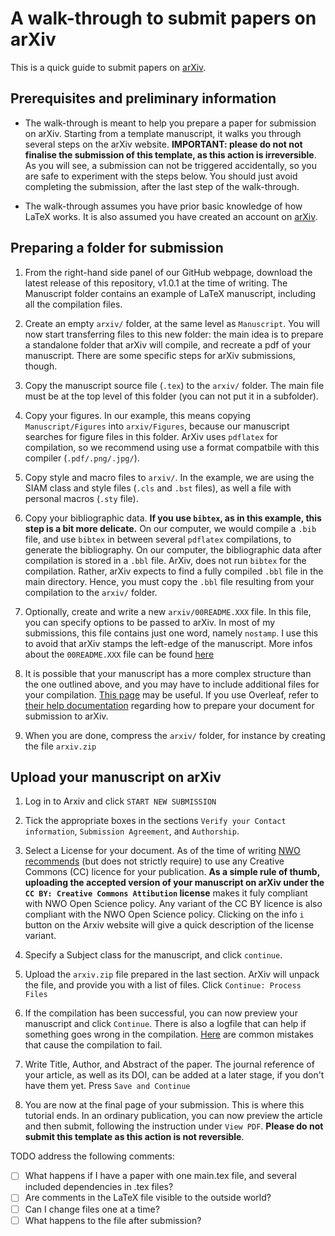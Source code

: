 # A walk-through to submit papers on arXiv

This is a quick guide to submit papers on [arXiv](https://arxiv.org). 

## Prerequisites and preliminary information

* The walk-through is meant to help you prepare a paper for submission on arXiv. Starting from a template manuscript, it walks you through several steps on the arXiv website. **IMPORTANT: please do not not finalise the submission of this template, as this action is irreversible**. As you will see, a submission can not be triggered accidentally, so you are safe to experiment with the steps below. You should just avoid completing the submission, after the last step of the walk-through.

* The walk-through assumes you have prior basic knowledge of how LaTeX works. It is
  also assumed you have created an account on [arXiv](https://arxiv.org). 

## Preparing a folder for submission

1. From the right-hand side panel of our GitHub webpage, download the latest release of this repository, v1.0.1 at the time of writing. The Manuscript folder contains an example of LaTeX manuscript, including all the compilation files. 

1. Create an empty `arxiv/` folder, at the same level as `Manuscript`. You will now start transferring files to this new folder: the main idea is to prepare a standalone folder that arXiv will compile, and recreate a pdf of your manuscript.  There are some specific steps for arXiv submissions, though.

1. Copy the manuscript source file (`.tex`) to the `arxiv/` folder. The main file must be at the top level of this folder (you can not put it in a subfolder).

1. Copy your figures. In our example, this means copying `Manuscript/Figures` into `arxiv/Figures`, because our manuscript searches for figure files in this folder.  ArXiv uses `pdflatex` for compilation, so we recommend using use a format compatbile with this compiler (`.pdf/.png/.jpg/`).

1. Copy style and macro files to `arxiv/`. In the example, we are using the SIAM class and style files (`.cls` and `.bst` files), as well a file with personal macros (`.sty` file).

1. Copy your bibliographic data. **If you use `bibtex`, as in this example, this step is a bit more delicate.** On our computer, we would compile a `.bib` file, and use `bibtex` in between several `pdflatex` compilations, to generate the bibliography. On our computer, the bibliographic data after compilation is stored in a `.bbl` file. ArXiv, does not run `bibtex` for the compilation. Rather, arXiv expects to find a fully compiled `.bbl` file in the main directory. Hence, you must copy the `.bbl` file resulting from your compilation to the `arxiv/` folder.

1. Optionally, create and write a new `arxiv/00README.XXX` file. In this file, you can specify options to be passed to arXiv. In most of my submissions, this file contains just one word, namely `nostamp`. I use this to avoid that arXiv stamps the left-edge of the manuscript. More infos about the `00README.XXX` file can be found [here](https://info.arxiv.org/help/00README.html)

1. It is possible that your manuscript has a more complex structure than the one outlined above, and you may have to include additional files for your compilation.  [This page](https://info.arxiv.org/help/submit_tex.html) may be useful. If you use Overleaf, refer to [their help documentation](https://www.overleaf.com/learn/how-to/LaTeX_checklist_for_arXiv_submissions) regarding how to prepare your document for submission to arXiv.

1. When you are done, compress the `arxiv/` folder, for instance by creating the file `arxiv.zip`

## Upload your manuscript on arXiv

1. Log in to Arxiv and click `START NEW SUBMISSION`

1. Tick the appropriate boxes in the sections `Verify your Contact information`, `Submission Agreement`, and `Authorship`.

1. Select a License for your document. As of the time of writing [NWO recommends](https://www.nwo.nl/sites/nwo/files/media-files/NWO%20Open%20Access%20policy%202016-2020_ENG_0.pdf) (but does not strictly require) to use any Creative Commons (CC) licence for your publication. **As a simple rule of thumb, uploading the accepted version of your manuscript on arXiv under the `CC BY: Creative Commons Attibution` license** makes it fuly compliant with NWO Open Science policy. Any variant of the CC BY licence is also compliant with the NWO Open Science policy. Clicking on the info `i` button on the Arxiv website will give a quick description of the license variant. 

1. Specify a Subject class for the manuscript, and click `continue`.

1. Upload the `arxiv.zip` file prepared in the last section. ArXiv will unpack the file, and provide you with a list of files. Click `Continue: Process Files`

1. If the compilation has been successful, you can now preview your manuscript and click `Continue`. There is also a logfile that can help if something goes wrong in the compilation. [Here](https://info.arxiv.org/help/faq/mistakes.html) are common mistakes that cause the compilation to fail.

1. Write Title, Author, and Abstract of the paper. The journal reference of your article, as well as its DOI, can be added at a later stage, if you don't have them yet. Press `Save and Continue`
  
1. You are now at the final page of your submission. This is where this tutorial ends.  In an ordinary publication, you can now preview the article and then submit, following the instruction under `View PDF`. **Please do not submit this template as this action is not reversible**.

TODO address the following comments:
- [ ] What happens if I have a paper with one main.tex file, and several included dependencies in .tex files? 
- [ ] Are comments in the LaTeX file visible to the outside world?
- [ ] Can I change files one at a time?
- [ ] What happens to the file after submission?
